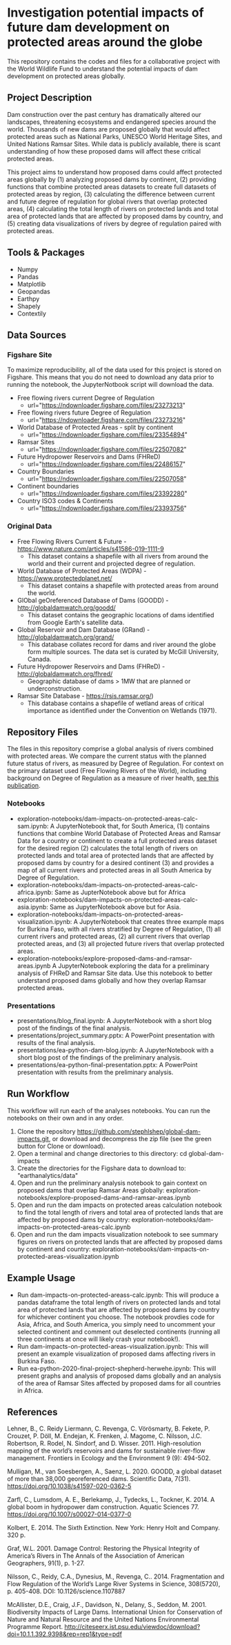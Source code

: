 # Investigation potential impacts of future dam development on protected areas around the globe
This repository contains the codes and files for a collaborative project with the World Wildlife Fund to understand the potential impacts of dam development on protected areas globally.

## Project Description
Dam construction over the past century has dramatically altered our landscapes, threatening ecosystems and endangered species around the world. Thousands of new dams are proposed globally that would affect protected areas such as National Parks, UNESCO World Heritage Sites, and United Nations Ramsar Sites. While data is publicly available, there is scant understanding of how these proposed dams will affect these critical protected areas. 

This project aims to understand how proposed dams could affect protected areas globally by (1) analyzing proposed dams by continent, (2) providing functions that combine protected areas datasets to create full datasets of protected areas by region, (3) calculating the difference between current and future degree of regulation for global rivers that overlap protected areas, (4) calculating the total length of rivers on protected lands and total area of protected lands that are affected by proposed dams by country, and (5) creating data visualizations of rivers by degree of regulation paired with protected areas.


## Tools & Packages
* Numpy
* Pandas
* Matplotlib
* Geopandas
* Earthpy
* Shapely
* Contextily


## Data Sources
### Figshare Site
To maximize reproducibility, all of the data used for this project is stored on Figshare. This means that you do not need to download any data prior to running the notebook, the JupyterNotbook script will download the data.

* Free flowing rivers current Degree of Regulation
    * url="https://ndownloader.figshare.com/files/23273213"
* Free flowing rivers future Degree of Regulation
    * url="https://ndownloader.figshare.com/files/23273216"
* World Database of Protected Areas - split by continent
    * url="https://ndownloader.figshare.com/files/23354894"
* Ramsar Sites
    * url="https://ndownloader.figshare.com/files/22507082"
* Future Hydropower Reservoirs and Dams (FHReD)
    * url="https://ndownloader.figshare.com/files/22486157"
* Country Boundaries
    * url="https://ndownloader.figshare.com/files/22507058"
* Continent boundaries
    * url="https://ndownloader.figshare.com/files/23392280"
* Country ISO3 codes & Continents
    * url="https://ndownloader.figshare.com/files/23393756"


### Original Data
* Free Flowing Rivers Current & Future - https://www.nature.com/articles/s41586-019-1111-9
    * This dataset contains a shapefile with all rivers from around the world and their current and projected degree of regulation.
* World Database of Protected Areas (WDPA) - https://www.protectedplanet.net/
    * This dataset contains a shapefile with protected areas from around the world.
* GlObal geOreferenced Database of Dams (GOODD) - http://globaldamwatch.org/goodd/
    * This dataset contains the geographic locations of dams identified from Google Earth's satellite data. 
* Global Reservoir and Dam Database (GRand) - http://globaldamwatch.org/grand/
    * This database collates record for dams and river around the globe form multiple sources.  The data set is curated by McGill University, Canada.
* Future Hydropower Reservoirs and Dams (FHReD) - http://globaldamwatch.org/fhred/
    * Geographic database of dams > 1MW that are planned or underconstruction.
* Ramsar Site Database - https://rsis.ramsar.org/)
    * This database contains a shapefile of wetland areas of critical importance as identified under the Convention on Wetlands (1971).
    

## Repository Files
The files in this repository comprise a global analysis of rivers combined with protected areas. We compare the current status with the planned future status of rivers, as measured by Degree of Regulation. For context on the primary dataset used (Free Flowing Rivers of the World), including background on Degree of Regulation as a measure of river health,  <a href="https://www.nature.com/articles/s41586-019-1111-9s" target="_blank">see this publication</a>.

### Notebooks
* exploration-notebooks/dam-impacts-on-protected-areas-calc-sam.ipynb: A JupyterNotebook that, for South America, (1) contains functions that combine World Database of Protected Areas and Ramsar Data for a country or continent to create a full protected areas dataset for the desired region (2) calculates the total length of rivers on protected lands and total area of protected lands that are affected by proposed dams by country for a desired continent (3) and provides a map of all current rivers and protected areas in all South America by Degree of Regulation. 
* exploration-notebooks/dam-impacts-on-protected-areas-calc-africa.ipynb: Same as JupterNotebook above but for Africa 
* exploration-notebooks/dam-impacts-on-protected-areas-calc-asia.ipynb: Same as JupyterNotebook above but for Asia.
* exploration-notebooks/dam-impacts-on-protected-areas-visualization.ipynb: A JupyterNotebook that creates three example maps for Burkina Faso, with all rivers stratified by Degree of Regulation, (1) all current rivers and protected areas, (2) all current rivers that overlap protected areas, and (3) all projected future rivers that overlap protected areas.
* exploration-notebooks/explore-proposed-dams-and-ramsar-areas.ipynb A JupyterNotebook exploring the data for a preliminary analysis of FHReD and Ramsar Site data. Use this notebook to better understand proposed dams globally and how they overlap Ramsar protected areas.

### Presentations
* presentations/blog_final.ipynb: A JupyterNotebook with a short blog post of the findings of the final analysis.
* presentations/project_summary.pptx: A PowerPoint presentation with results of the final analysis.
* presentations/ea-python-dam-blog.ipynb: A JupyterNotebook with a short blog post of the findings of the preliminary analysis.
* presentations/ea-python-final-presentation.pptx: A PowerPoint presentation with results from the preliminary analysis.

## Run Workflow
This workflow will run each of the analyses notebooks. You can run the notebooks on their own and in any order.
1. Clone the repository https://github.com/stephlshep/global-dam-impacts.git, or download and decompress the zip file (see the green button for Clone or download).
2. Open a terminal and change directories to this directory: cd global-dam-impacts
3. Create the directories for the Figshare data to download to: "earthanalytics/data"
4. Open and run the preliminary analysis notebook to gain context on proposed dams that overlap Ramsar Areas globally: exploration-notebooks/explore-proposed-dams-and-ramsar-areas.ipynb
5. Open and run the dam impacts on protected areas calculation notebook to find the total length of rivers and total area of protected lands that are affected by proposed dams by country: 
exploration-notebooks/dam-impacts-on-protected-areas-calc.ipynb
4. Open and run the dam impacts visualization notebook to see summary figures on rivers on protected lands that are affected by proposed dams by continent and country: 
exploration-notebooks/dam-impacts-on-protected-areas-visualization.ipynb


## Example Usage
* Run dam-impacts-on-protected-areass-calc.ipynb: This will produce a pandas dataframe the total length of rivers on protected lands and total area of protected lands that are affected by proposed dams by country for whichever continent you choose. The notebook provdies code for Asia, Africa, and South America, you simply need to uncomment your selected continent and comment out deselected continents (running all three continents at once will likely crash your notebook!).
* Run dam-impacts-on-protected-areas-visualization.ipynb: This will present an example visualization of proposed dams affecting rivers in Burkina Faso.
* Run ea-python-2020-final-project-shepherd-herwehe.ipynb: This will present graphs and analysis of proposed dams globally and an analysis of the area of Ramsar Sites affected by proposed dams for all countries in Africa.

## References
Lehner, B., C. Reidy Liermann, C. Revenga, C. Vörösmarty, B. Fekete, P. Crouzet, P. Döll, M. Endejan, K. Frenken, J. Magome, C. Nilsson, J.C. Robertson, R. Rodel, N. Sindorf, and D. Wisser. 2011. High-resolution mapping of the world’s reservoirs and dams for sustainable river-flow management. Frontiers in Ecology and the Environment 9 (9): 494-502.

Mulligan, M., van Soesbergen, A., Saenz, L. 2020. GOODD, a global dataset of more than 38,000 georeferenced dams. Scientific Data, 7(31). https://doi.org/10.1038/s41597-020-0362-5

Zarfl, C., Lumsdom, A. E., Berlekamp, J., Tydecks, L., Tockner, K. 2014. A global boom in hydropower dam construction. Aquatic Sciences 77.
https://doi.org/10.1007/s00027-014-0377-0

Kolbert, E. 2014. The Sixth Extinction. New York: Henry Holt and Company. 320 p.

Graf, W.L. 2001. Damage Control: Restoring the Physical Integrity of America’s Rivers in The Annals of the Association of American Geographers, 91(1), p. 1-27.

Nilsson, C., Reidy, C.A., Dynesius, M., Revenga, C.. 2014. Fragmentation and Flow Regulation of the World’s Large River Systems in Science, 308(5720), p. 405-408. DOI: 10.1126/science.1107887

McAllister, D.E., Craig, J.F., Davidson, N., Delany, S., Seddon, M. 2001. Biodiversity Impacts of Large Dams. International Union for Conservation of Nature and Natural Resource and the United Nations Environmental Programme Report. http://citeseerx.ist.psu.edu/viewdoc/download?doi=10.1.1.392.9398&rep=rep1&type=pdf
